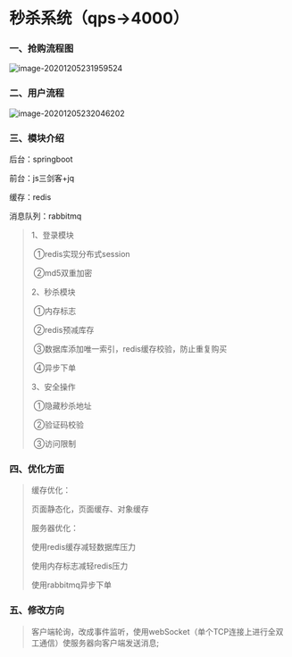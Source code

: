 # 秒杀系统（qps->4000）

### 一、抢购流程图

![image-20201205231959524](C:\Users\asdf\AppData\Roaming\Typora\typora-user-images\image-20201205231959524.png)

### 二、用户流程

![image-20201205232046202](C:\Users\asdf\AppData\Roaming\Typora\typora-user-images\image-20201205232046202.png)







### 三、模块介绍

 后台：springboot

 前台：js三剑客+jq

 缓存：redis

 消息队列：rabbitmq

 >1、登录模块
 >
 >​      ①redis实现分布式session
 >
 >​      ②md5双重加密
 >
 >2、秒杀模块
 >
 >​      ①内存标志
 >
 >​      ②redis预减库存
 >
 >​      ③数据库添加唯一索引，redis缓存校验，防止重复购买
 >
 >​      ④异步下单
 >
 >3、安全操作
 >
 >​      ①隐藏秒杀地址
 >
 >​      ②验证码校验
 >
 >​      ③访问限制

###  四、优化方面

> 缓存优化：
>
>  页面静态化，页面缓存、对象缓存
>
> 服务器优化：
>
> 使用redis缓存减轻数据库压力
>
> 使用内存标志减轻redis压力
>
> 使用rabbitmq异步下单
### 五、修改方向
>  客户端轮询，改成事件监听，使用webSocket（单个TCP连接上进行全双工通信）使服务器向客户端发送消息;
>  
